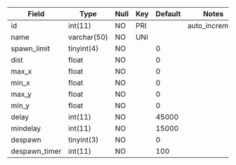 **Field**|**Type**|**Null**|**Key**|**Default**|**Notes**
-----|-----|-----|-----|-----|-----
id|int(11)|NO|PRI| |auto\_increment
name|varchar(50)|NO|UNI| | 
spawn\_limit|tinyint(4)|NO| |0| 
dist|float|NO| |0| 
max\_x|float|NO| |0| 
min\_x|float|NO| |0| 
max\_y|float|NO| |0| 
min\_y|float|NO| |0| 
delay|int(11)|NO| |45000| 
mindelay|int(11)|NO| |15000| 
despawn|tinyint(3)|NO| |0| 
despawn\_timer|int(11)|NO| |100| 